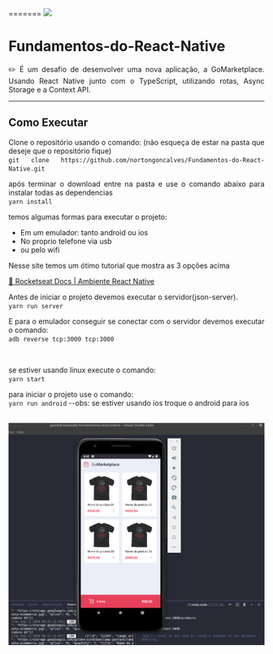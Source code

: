 =======
<img src="https://camo.githubusercontent.com/d25397e9df01fe7882dcc1cbc96bdf052ffd7d0c/68747470733a2f2f73746f726167652e676f6f676c65617069732e636f6d2f676f6c64656e2d77696e642f626f6f7463616d702d676f737461636b2f6865616465722d6465736166696f732e706e67" />

# Fundamentos-do-React-Native
<p align="justify">✏️ É um desafio de desenvolver uma nova aplicação, a GoMarketplace. Usando React Native junto com o TypeScript, utilizando rotas, Async Storage e a Context API.</p>
<hr/>
<h2>Como Executar</h2>
<p align="justify">Clone o repositório usando o comando: (não esqueça de estar na pasta que deseje que o repositório fique)
  <br />
  <code>git clone https://github.com/nortongoncalves/Fundamentos-do-React-Native.git</code>
</p>
<p align="justify">após terminar o download entre na pasta e use o comando abaixo para instalar todas as dependencias
  <br />
  <code>yarn install</code>
</p>
<p align="justify">temos algumas formas para executar o projeto:</p>
<ul>
  <tbody>
    <li>Em um emulador: tanto android ou ios</li>
    <li>No proprio telefone via usb</li>
    <li>ou pelo wifi</li>
  </tbody>
</ul>
<p align="justify"> Nesse site temos um ótimo tutorial que mostra as 3 opções acima </p>
<a href="https://react-native.rocketseat.dev/">🔗 Rocketseat Docs | Ambiente React Native</a>
<br />
<p align="justify">Antes de iniciar o projeto devemos executar o servidor(json-server).
  <br />
  <code>yarn run server</code>
</p>
<p align="justify">E para o emulador conseguir se conectar com o servidor devemos executar o comando:
  <br />
  <code>adb reverse tcp:3000 tcp:3000</code>
</p>
<br />
<p align="justify">se estiver usando linux execute o comando:
  <br />
  <code>yarn start</code>
</p>
<p align="justify">para iniciar o projeto use o comando:
  <br />
  <code>yarn run android</code> --obs: se estiver usando ios troque o android para ios
</p>
<br />
<img src="./readme/device.png" />
